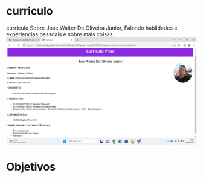 # curriculo

curriculo Sobre Jose Walter De Oliveira Junior, Falando hablidades e experiencias pessoais e sobre mais coisas.
<IMG src="Captura.png">

<H1>Objetivos<h1>
